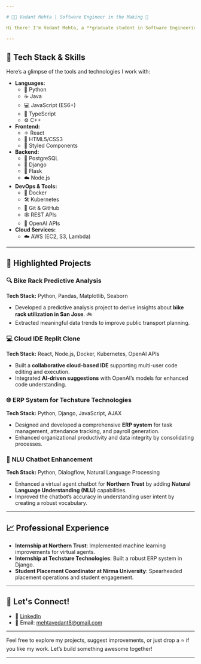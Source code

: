 ```yaml
---

# 👨‍💻 Vedant Mehta | Software Engineer in the Making 🚀  

Hi there! I'm Vedant Mehta, a **graduate student in Software Engineering at San Jose State University** 🎓, passionate about developing innovative software solutions. I enjoy tackling challenging problems, collaborating on impactful projects, and staying curious about new technologies. Welcome to my GitHub! 👋  

---
```


## 🔧 Tech Stack & Skills  

Here’s a glimpse of the tools and technologies I work with:  
- **Languages:**  
  - 🐍 Python  
  - ☕ Java  
  - 💻 JavaScript (ES6+)  
  - 📜 TypeScript  
  - ⚙️ C++  
- **Frontend:**  
  - ⚛️ React  
  - 🎨 HTML5/CSS3  
  - 💅 Styled Components  
- **Backend:**  
  - 🐘 PostgreSQL  
  - 🐍 Django  
  - 🔧 Flask  
  - ☁️ Node.js  
- **DevOps & Tools:**  
  - 🐳 Docker  
  - 🛠️ Kubernetes  
  - 🔑 Git & GitHub  
  - 🕸️ REST APIs  
  - 🧠 OpenAI APIs  
- **Cloud Services:**  
  - ☁️ AWS (EC2, S3, Lambda)  

---

## 📂 Highlighted Projects  

### 🔍 **Bike Rack Predictive Analysis**  
**Tech Stack:** Python, Pandas, Matplotlib, Seaborn  
- Developed a predictive analysis project to derive insights about **bike rack utilization in San Jose**. 🚲  
- Extracted meaningful data trends to improve public transport planning.  

### 💻 **Cloud IDE Replit Clone**  
**Tech Stack:** React, Node.js, Docker, Kubernetes, OpenAI APIs  
- Built a **collaborative cloud-based IDE** supporting multi-user code editing and execution.  
- Integrated **AI-driven suggestions** with OpenAI’s models for enhanced code understanding.  

### 🌐 **ERP System for Techsture Technologies**  
**Tech Stack:** Python, Django, JavaScript, AJAX  
- Designed and developed a comprehensive **ERP system** for task management, attendance tracking, and payroll generation.  
- Enhanced organizational productivity and data integrity by consolidating processes.  

### 🤖 **NLU Chatbot Enhancement**  
**Tech Stack:** Python, Dialogflow, Natural Language Processing  
- Enhanced a virtual agent chatbot for **Northern Trust** by adding **Natural Language Understanding (NLU)** capabilities.  
- Improved the chatbot’s accuracy in understanding user intent by creating a robust vocabulary.  

---

## 📈 Professional Experience  

- **Internship at Northern Trust**: Implemented machine learning improvements for virtual agents.  
- **Internship at Techsture Technologies**: Built a robust ERP system in Django.  
- **Student Placement Coordinator at Nirma University**: Spearheaded placement operations and student engagement.  

---

## 🌟 Let's Connect!  

- 💼 [LinkedIn](https://www.linkedin.com/in/vedantmehta14/)  
- 📧 Email: mehtavedant8@gmail.com  

---

Feel free to explore my projects, suggest improvements, or just drop a ⭐️ if you like my work. Let’s build something awesome together!  

--- 
